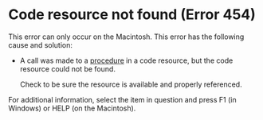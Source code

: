 
# Code resource not found (Error 454)

This error can only occur on the Macintosh. This error has the following cause and solution:



- A call was made to a  [procedure](b8bdf64f-5920-1ae9-16d0-b26d09524a30.md) in a code resource, but the code resource could not be found.
    
    Check to be sure the resource is available and properly referenced.
    

For additional information, select the item in question and press F1 (in Windows) or HELP (on the Macintosh).
